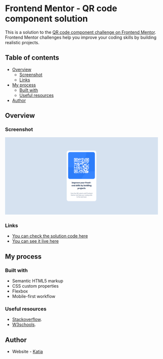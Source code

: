 # Frontend Mentor - QR code component solution

This is a solution to the [QR code component challenge on Frontend Mentor](https://www.frontendmentor.io/challenges/qr-code-component-iux_sIO_H). Frontend Mentor challenges help you improve your coding skills by building realistic projects.

## Table of contents

- [Overview](#overview)
  - [Screenshot](#screenshot)
  - [Links](#links)
- [My process](#my-process)
  - [Built with](#built-with)
  - [Useful resources](#useful-resources)
- [Author](#author)

## Overview

### Screenshot

![Design preview for the QR code component coding challenge](/qr-code-component-main/design/QR-Code-Desktop-Version.png)

### Links

- [You can check the solution code here](https://github.com/KatiaGhezali/QR-code-component)
- [You can see it live here](https://your-live-site-url.com)

## My process

### Built with

- Semantic HTML5 markup
- CSS custom properties
- Flexbox
- Mobile-first workflow

### Useful resources

- [Stackoverflow](https://stackoverflow.com/questions/30208335/removing-body-margin-in-css).
- [W3schools](https://www.w3schools.com/css/css3_images.asp).

## Author

- Website - [Katia](https://katia-ghezali.vercel.app/)
